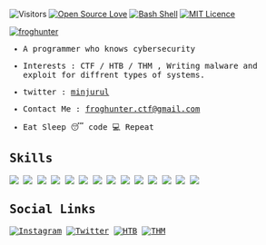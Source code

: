 <!-- all link -->
<link rel="stylesheet" href="https://use.fontawesome.com/releases/v5.6.1/css/all.css" integrity="sha384-gfdkjb5BdAXd+lj+gudLWI+BXq4IuLW5IT+brZEZsLFm++aCMlF1V92rMkPaX4PP" crossorigin="anonymous">

![Visitors](https://visitor-badge.laobi.icu/badge?page_id=dev-frog)
[![Open Source Love](https://badges.frapsoft.com/os/v2/open-source.svg?v=103)](https://github.com/dev-frog?tab=repositories)
[![Bash Shell](https://badges.frapsoft.com/bash/v1/bash.png?v=103)](https://github.com/dev-frog?tab=repositories)
[![MIT Licence](https://badges.frapsoft.com/os/mit/mit.png?v=103)](https://github.com/dev-frog?tab=repositories)

[![froghunter](https://github.com/dev-frog/)](https://dev-frog.github.io)

<samp>

- A programmer who knows cybersecurity

- Interests : CTF / HTB / THM , Writing malware and exploit for diffrent types of systems.

- twitter : <a href="https://twitter.com/minjurul">minjurul</a>

- Contact Me : <a href="mailto:froghunter.ctf@gmail.com">froghunter.ctf@gmail.com</a>

- Eat <i class="fas fa-utensils"></i> Sleep 😴 code 💻 Repeat

## Skills

![](https://img.shields.io/badge/OS-Linux-informational?style=flat&logo=linux&logoColor=white&color=99e836)
![](https://img.shields.io/badge/Shell-Bash%20/%20ZSH-informational?style=flat&logo=gnu-bash&logoColor=white&color=99e836)
![](https://img.shields.io/badge/Code-AssemblyScript-informational?style=flat&logo=AssemblyScript&logoColor=white&color=99e836)
![](https://img.shields.io/badge/Code-C-informational?style=flat&logo=C&logoColor=white&color=99e836)
![](https://img.shields.io/badge/Code-C++-informational?style=flat&logo=C++&logoColor=white&color=99e836)
![](https://img.shields.io/badge/Code-React-informational?style=flat&logo=React&logoColor=white&color=99e836)
![](https://img.shields.io/badge/Code-TypeScript-informational?style=flat&logo=TypeScript&logoColor=white&color=99e836)
![](https://img.shields.io/badge/Code-Python-informational?style=flat&logo=python&logoColor=white&color=99e836)
![](https://img.shields.io/badge/Code-Electron-informational?style=flat&logo=Electron&logoColor=white&color=99e836)
![](https://img.shields.io/badge/Code-OpenCV-informational?style=flat&logo=OpenCV&logoColor=white&color=99e836)
![](https://img.shields.io/badge/Code-PyTorch-informational?style=flat&logo=PyTorch&logoColor=white&color=99e836)
![](https://img.shields.io/badge/DevOps-Docker-informational?style=flat&logo=docker&logoColor=white&color=99e836)
![](https://img.shields.io/badge/DevOps-Kubernetes-informational?style=flat&logo=kubernetes&logoColor=white&color=99e836)
![](https://img.shields.io/badge/Editor-VS_Code-informational?style=flat&logo=visual-studio-code&logoColor=white&color=99e836)


## Social Links

[![Instagram](https://img.shields.io/badge/-Instagram-000000?style=flat&logo=Instagram&logoColor=bc2a8d)](https://instagram.com/minjurahman)
[![Twitter](https://img.shields.io/badge/-Twitter-000000?style=flat&logo=Twitter&logoColor=00acee)](https://twitter.com/minjurul)
[![HTB](https://img.shields.io/badge/-HackTheBox-000000?style=flat&logo=codesandbox&logoColor=9FEF00)](https://app.hackthebox.com/profile/33943)
[![THM](https://img.shields.io/badge/-TryHackMe-000000?style=flat&logo=icloud&logoColor=gray)](https://tryhackme.com/p/Froghunter)

</samp>